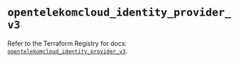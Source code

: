 # `opentelekomcloud_identity_provider_v3`

Refer to the Terraform Registry for docs: [`opentelekomcloud_identity_provider_v3`](https://registry.terraform.io/providers/opentelekomcloud/opentelekomcloud/1.36.17/docs/resources/identity_provider_v3).
